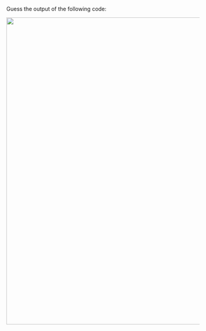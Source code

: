 Guess the output of the following code:

<img src="https://github.com/McLarenCollege/foundations_public/blob/main/images/guess-output-for-loop-star-hash.png" width = 800 />
